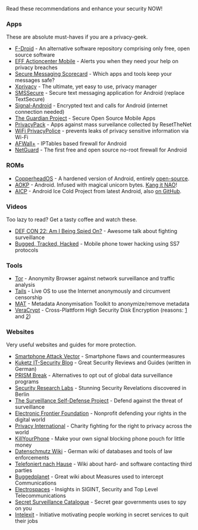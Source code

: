Read these recommendations and enhance your security NOW!

### Apps

These are absolute must-haves if you are a privacy-geek.

* [F-Droid](https://f-droid.org/) - An alternative software repository comprising only free, open source software
* [EFF Actioncenter Mobile](https://www.eff.org/app) - Alerts you when they need your help on privacy breaches
* [Secure Messaging Scorecard](https://www.eff.org/de/secure-messaging-scorecard) - Which apps and tools keep your messages safe?
* [Xprivacy](https://github.com/M66B/XPrivacy) - The ultimate, yet easy to use, privacy manager
* [SMSSecure](https://github.com/SMSSecure/SMSSecure) - Secure text messaging application for Android (replace TextSecure)
* [Signal-Android](https://github.com/WhisperSystems/Signal-Android) - Encrypted text and calls for Android (internet connection needed)
* [The Guardian Project](https://guardianproject.info/) - Secure Open Source Mobile Apps
* [PrivacyPack](https://pack.resetthenet.org/#phone) - Apps against mass surveilance collected by ResetTheNet
* [WiFi PrivacyPolice](https://github.com/BramBonne/privacypolice) - prevents leaks of privacy sensitive information via Wi-Fi
* [AFWall+](https://github.com/ukanth/afwall) - IPTables based firewall for Android
* [NetGuard](https://github.com/M66B/NetGuard) - The first free and open source no-root firewall for Android

### ROMs

* [CopperheadOS](https://copperhead.co/) - A hardened version of Android, entirely [open-source](https://github.com/copperhead).
* [AOKP](http://aokp.co/) - Android. Infused with magical unicorn bytes. [Kang it NAO](https://github.com/aokp)!
* [AICP](http://aicp-rom.com/) - Android Ice Cold Project from latest Android, also [on GitHub](https://github.com/AICP).

### Videos

Too lazy to read? Get a tasty coffee and watch these.

* [DEF CON 22: Am I Being Spied On?](https://www.youtube.com/watch?v=Bc7WoDXhcjM) - Awesome talk about fighting surveillance
* [Bugged, Tracked, Hacked](https://vimeo.com/136429366) - Mobile phone tower hacking using SS7 protocols

### Tools

* [Tor](https://www.torproject.org/) - Anonymity Browser against network surveillance and traffic analysis
* [Tails](https://tails.boum.org/) - Live OS to use the Internet anonymously and circumvent censorship
* [MAT](https://github.com/jvoisin/MAT) - Metadata Anonymisation Toolkit to anonymize/remove metadata
* [VeraCrypt](https://github.com/veracrypt/VeraCrypt) - Cross-Plattform High Security Disk Encryption (reasons: [1](https://forum.truecrypt.ch/t/veracrypt-or-ciphershed/449/4) and [2](https://veracrypt.codeplex.com/discussions/569777#PostContent_1313325))

### Websites

Very useful websites and guides for more protection.

* [Smartphone Attack Vector](http://smartphone-attack-vector.de/) - Smartphone flaws and countermeasures
* [Kuketz IT-Security Blog](http://www.kuketz-blog.de/) - Great Security Reviews and Guides (written in German)
* [PRISM Break](https://prism-break.org/) - Alternatives to opt out of global data surveillance programs
* [Security Research Labs](https://srlabs.de/) - Stunning Security Revelations discovered in Berlin
* [The Surveillance Self-Defense Project](https://ssd.eff.org/) - Defend against the threat of surveillance
* [Electronic Frontier Foundation](https://www.eff.org/) - Nonprofit defending your rights in the digital world
* [Privacy International](https://www.privacyinternational.org/) - Charity fighting for the right to privacy across the world
* [KillYourPhone](http://killyourphone.com) - Make your own signal blocking phone pouch for little money
* [Datenschmutz Wiki](https://www.datenschmutz.de) - German wiki of databases and tools of law enforcements
* [Telefoniert nach Hause](https://www.telefoniert-nach-hause.de) - Wiki about hard- and software contacting third parties
* [Buggedplanet](http://buggedplanet.info) - Great wiki about Measures used to intercept Communications
* [Electrospaces](http://electrospaces.net) - Insights in SIGINT, Security and Top Level Telecommunications
* [Secret Surveillance Catalogue](https://theintercept.com/surveillance-catalogue/) - Secret gear governments uses to spy on you
* [Intelexit](https://intelexit.org/) - Initiative motivating people working in secret services to quit their jobs